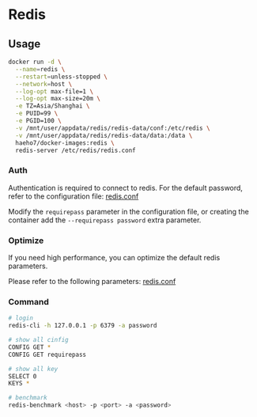 # Redis

## Usage

```sh
docker run -d \
  --name=redis \
  --restart=unless-stopped \
  --network=host \
  --log-opt max-file=1 \
  --log-opt max-size=20m \
  -e TZ=Asia/Shanghai \
  -e PUID=99 \
  -e PGID=100 \
  -v /mnt/user/appdata/redis/redis-data/conf:/etc/redis \
  -v /mnt/user/appdata/redis/redis-data/data:/data \
  haeho7/docker-images:redis \
  redis-server /etc/redis/redis.conf
```

### Auth

Authentication is required to connect to redis. For the default password, refer to the configuration file: [redis.conf](./redis-data/conf/redis.conf)

Modify the `requirepass` parameter in the configuration file, or creating the container add the `--requirepass password` extra parameter.

### Optimize

If you need high performance, you can optimize the default redis parameters.

Please refer to the following parameters: [redis.conf](./redis-data/conf/redis.conf)

### Command

``` sh
# login
redis-cli -h 127.0.0.1 -p 6379 -a password

# show all cinfig
CONFIG GET *
CONFIG GET requirepass

# show all key
SELECT 0
KEYS *

# benchmark
redis-benchmark <host> -p <port> -a <password>
```
